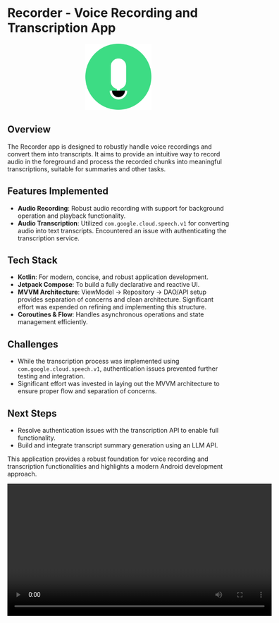 # Recorder - Voice Recording and Transcription App

<div align="center">
  <img src="assets/launcher.png" alt="App Icon" width="150">
</div>

## Overview
The Recorder app is designed to robustly handle voice recordings and convert them into transcripts. It aims to provide an intuitive way to record audio in the foreground and process the recorded chunks into meaningful transcriptions, suitable for summaries and other tasks.

## Features Implemented
- **Audio Recording**: Robust audio recording with support for background operation and playback functionality.
- **Audio Transcription**: Utilized `com.google.cloud.speech.v1` for converting audio into text transcripts. Encountered an issue with authenticating the transcription service.

## Tech Stack
- **Kotlin**: For modern, concise, and robust application development.
- **Jetpack Compose**: To build a fully declarative and reactive UI.
- **MVVM Architecture**: ViewModel → Repository → DAO/API setup provides separation of concerns and clean architecture. Significant effort was expended on refining and implementing this structure.
- **Coroutines & Flow**: Handles asynchronous operations and state management efficiently.

## Challenges
- While the transcription process was implemented using `com.google.cloud.speech.v1`, authentication issues prevented further testing and integration.
- Significant effort was invested in laying out the MVVM architecture to ensure proper flow and separation of concerns.

## Next Steps
- Resolve authentication issues with the transcription API to enable full functionality.
- Build and integrate transcript summary generation using an LLM API.

This application provides a robust foundation for voice recording and transcription functionalities and highlights a modern Android development approach.

<div align="center">
  <video src="assets/video.webm" type="video/webm" controls width="600"></video>
</div>
